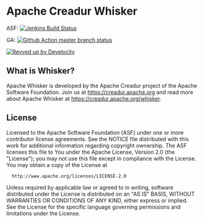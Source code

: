 # Apache Creadur Whisker

ASF: [![Jenkins Build Status](https://ci-builds.apache.org/buildStatus/icon?job=Creadur%2FCreadur-Whisker)](https://ci-builds.apache.org/job/Creadur/job/Creadur-Whisker/)

GA: [![Github Action master branch status](https://github.com/apache/creadur-whisker/actions/workflows/maven.yml/badge.svg?branch=master)](https://github.com/apache/creadur-whisker/actions)

[![Revved up by Develocity](https://img.shields.io/badge/Revved%20up%20by-Develocity-06A0CE?logo=Gradle&labelColor=02303A)](https://ge.apache.org/scans?search.buildToolType=maven&search.rootProjectNames=Apache%20Whisker&search.timeZoneId=Europe%2FBerlin)

## What is Whisker?

Apache Whisker is developed by the Apache Creadur project of the Apache Software
Foundation. Join us at https://creadur.apache.org and read more about Apache Whisker
at https://creadur.apache.org/whisker.

## License

  Licensed to the Apache Software Foundation (ASF) under one or more
  contributor license agreements.  See the NOTICE file distributed with
  this work for additional information regarding copyright ownership.
  The ASF licenses this file to You under the Apache License, Version 2.0
  (the "License"); you may not use this file except in compliance with
  the License.  You may obtain a copy of the License at

      http://www.apache.org/licenses/LICENSE-2.0

  Unless required by applicable law or agreed to in writing, software
  distributed under the License is distributed on an "AS IS" BASIS,
  WITHOUT WARRANTIES OR CONDITIONS OF ANY KIND, either express or implied.
  See the License for the specific language governing permissions and
  limitations under the License.
